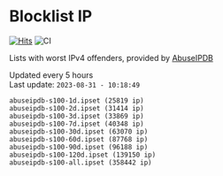 # Blocklist IP

[![Hits](https://hits.seeyoufarm.com/api/count/incr/badge.svg?url=https%3A%2F%2Fgithub.com%2Fborestad%2Fblocklist-ip%2F&count_bg=%2379C83D&title_bg=%23555555&icon=&icon_color=%23E7E7E7&title=hits&edge_flat=false)](https://hits.seeyoufarm.com)  ![CI](https://img.shields.io/github/workflow/status/borestad/blocklist-ip/CI?style=flat-square)

Lists with worst IPv4 offenders, provided by [AbuseIPDB](https://www.abuseipdb.com/)

<!-- FOOTER-PLACEHOLDER -->
Updated every 5 hours<br>
Last update: `2023-08-31 - 10:18:49`
```
abuseipdb-s100-1d.ipset (25819 ip)
abuseipdb-s100-2d.ipset (31414 ip)
abuseipdb-s100-3d.ipset (33869 ip)
abuseipdb-s100-7d.ipset (40348 ip)
abuseipdb-s100-30d.ipset (63070 ip)
abuseipdb-s100-60d.ipset (87768 ip)
abuseipdb-s100-90d.ipset (96188 ip)
abuseipdb-s100-120d.ipset (139150 ip)
abuseipdb-s100-all.ipset (358442 ip)
```
